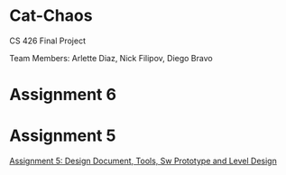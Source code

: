 # Cat-Chaos
CS 426 Final Project

Team Members: Arlette Diaz, Nick Filipov, Diego Bravo

# Assignment 6


# Assignment 5
[Assignment 5: Design Document, Tools, Sw Prototype and Level Design](https://docs.google.com/document/d/1FLa1F97W0JR0hCHbJc4M_DVPr4UKmouwLH6_qRgPJr4/edit?usp=sharing)
